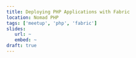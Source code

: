 ```yaml
---
title: Deploying PHP Applications with Fabric
location: Nomad PHP
tags: ['meetup', 'php', 'fabric']
slides:
   url: ~
   embed: ~
draft: true
---
```


